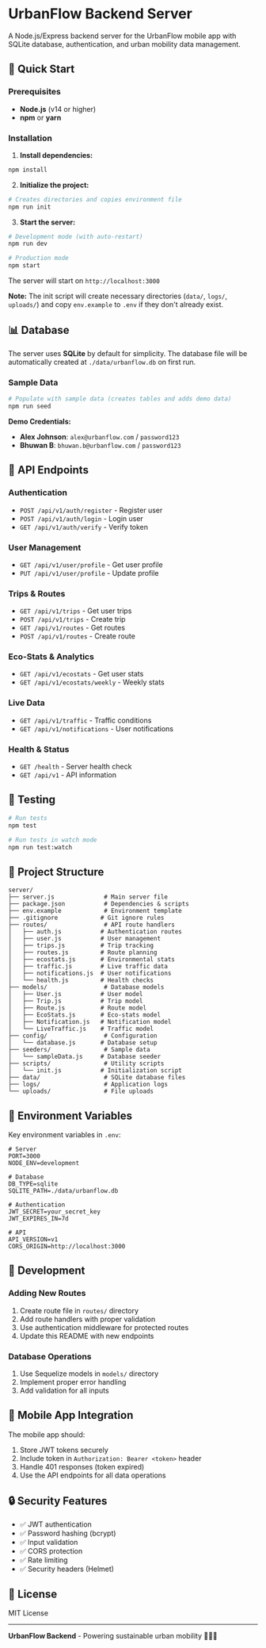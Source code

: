 # UrbanFlow Backend Server

A Node.js/Express backend server for the UrbanFlow mobile app with SQLite database, authentication, and urban mobility data management.

## 🚀 Quick Start

### Prerequisites
- **Node.js** (v14 or higher)
- **npm** or **yarn**

### Installation

1. **Install dependencies:**
```bash
npm install
```

2. **Initialize the project:**
```bash
# Creates directories and copies environment file
npm run init
```

3. **Start the server:**
```bash
# Development mode (with auto-restart)
npm run dev

# Production mode
npm start
```

The server will start on `http://localhost:3000`

**Note:** The init script will create necessary directories (`data/`, `logs/`, `uploads/`) and copy `env.example` to `.env` if they don't already exist.

## 📊 Database

The server uses **SQLite** by default for simplicity. The database file will be automatically created at `./data/urbanflow.db` on first run.

### Sample Data
```bash
# Populate with sample data (creates tables and adds demo data)
npm run seed
```

**Demo Credentials:**
- **Alex Johnson**: `alex@urbanflow.com` / `password123`
- **Bhuwan B**: `bhuwan.b@urbanflow.com` / `password123`

## 🔐 API Endpoints

### Authentication
- `POST /api/v1/auth/register` - Register user
- `POST /api/v1/auth/login` - Login user
- `GET /api/v1/auth/verify` - Verify token

### User Management
- `GET /api/v1/user/profile` - Get user profile
- `PUT /api/v1/user/profile` - Update profile

### Trips & Routes
- `GET /api/v1/trips` - Get user trips
- `POST /api/v1/trips` - Create trip
- `GET /api/v1/routes` - Get routes
- `POST /api/v1/routes` - Create route

### Eco-Stats & Analytics
- `GET /api/v1/ecostats` - Get user stats
- `GET /api/v1/ecostats/weekly` - Weekly stats

### Live Data
- `GET /api/v1/traffic` - Traffic conditions
- `GET /api/v1/notifications` - User notifications

### Health & Status
- `GET /health` - Server health check
- `GET /api/v1` - API information

## 🧪 Testing

```bash
# Run tests
npm test

# Run tests in watch mode
npm run test:watch
```

## 📁 Project Structure

```
server/
├── server.js              # Main server file
├── package.json           # Dependencies & scripts
├── env.example            # Environment template
├── .gitignore            # Git ignore rules
├── routes/                # API route handlers
│   ├── auth.js           # Authentication routes
│   ├── user.js           # User management
│   ├── trips.js          # Trip tracking
│   ├── routes.js         # Route planning
│   ├── ecostats.js       # Environmental stats
│   ├── traffic.js        # Live traffic data
│   ├── notifications.js  # User notifications
│   └── health.js         # Health checks
├── models/                # Database models
│   ├── User.js           # User model
│   ├── Trip.js           # Trip model
│   ├── Route.js          # Route model
│   ├── EcoStats.js       # Eco-stats model
│   ├── Notification.js   # Notification model
│   └── LiveTraffic.js    # Traffic model
├── config/                # Configuration
│   └── database.js       # Database setup
├── seeders/               # Sample data
│   └── sampleData.js     # Database seeder
├── scripts/               # Utility scripts
│   └── init.js           # Initialization script
├── data/                  # SQLite database files
├── logs/                  # Application logs
└── uploads/               # File uploads
```

## 🔧 Environment Variables

Key environment variables in `.env`:

```env
# Server
PORT=3000
NODE_ENV=development

# Database
DB_TYPE=sqlite
SQLITE_PATH=./data/urbanflow.db

# Authentication
JWT_SECRET=your_secret_key
JWT_EXPIRES_IN=7d

# API
API_VERSION=v1
CORS_ORIGIN=http://localhost:3000
```

## 🚀 Development

### Adding New Routes
1. Create route file in `routes/` directory
2. Add route handlers with proper validation
3. Use authentication middleware for protected routes
4. Update this README with new endpoints

### Database Operations
1. Use Sequelize models in `models/` directory
2. Implement proper error handling
3. Add validation for all inputs

## 📱 Mobile App Integration

The mobile app should:
1. Store JWT tokens securely
2. Include token in `Authorization: Bearer <token>` header
3. Handle 401 responses (token expired)
4. Use the API endpoints for all data operations

## 🔒 Security Features

- ✅ JWT authentication
- ✅ Password hashing (bcrypt)
- ✅ Input validation
- ✅ CORS protection
- ✅ Rate limiting
- ✅ Security headers (Helmet)

## 📄 License

MIT License

---

**UrbanFlow Backend** - Powering sustainable urban mobility 🌱🚗📱 